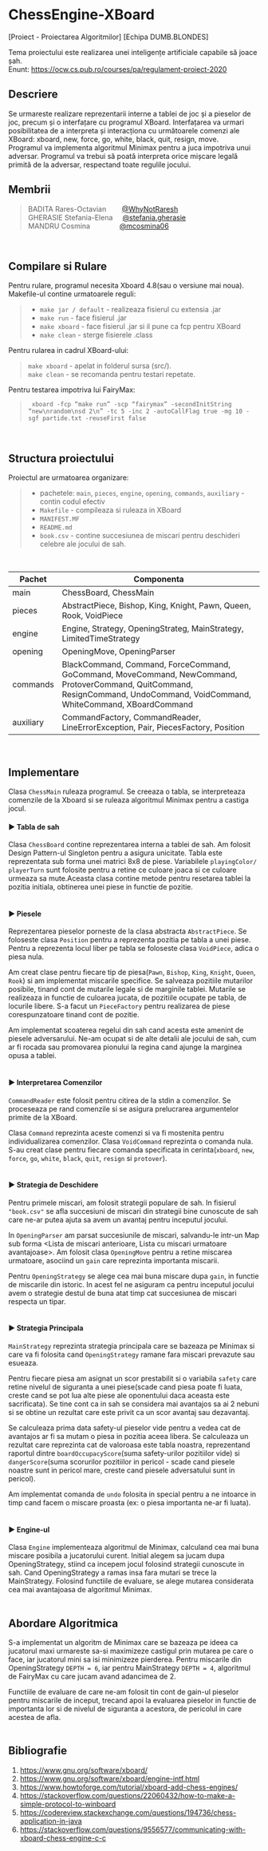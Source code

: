 # ChessEngine-XBoard
[Proiect - Proiectarea Algoritmilor]
[Echipa DUMB.BLONDES]


Tema proiectului este realizarea unei inteligențe artificiale capabile să joace șah. <br>
Enunt: https://ocw.cs.pub.ro/courses/pa/regulament-proiect-2020

## Descriere
Se urmareste realizare reprezentarii interne a tablei de joc și a pieselor
de joc, precum și o interfațare cu programul XBoard. Interfațarea va urmari posibilitatea de a interpreta și interacționa cu următoarele 
comenzi ale XBoard: xboard, new, force, go, white, black, quit, resign, move. <br>
Programul va implementa algoritmul Minimax pentru a juca impotriva unui adversar. Programul va trebui să poată interpreta orice mișcare legală primită de la adversar, respectand toate regulile jocului.
<br>

## Membrii
> BADITA Rares-Octavian 	&nbsp;&nbsp; &nbsp; &nbsp;			[@WhyNotRaresh](https://github.com/WhyNotRaresh) <br>
> GHERASIE Stefania-Elena 	&nbsp; &nbsp; 					        [@stefania.gherasie](https://github.com/stefaniagherasie) <br>
> MANDRU Cosmina  	&nbsp; &nbsp; &nbsp; &nbsp; &nbsp; &nbsp; &nbsp;	[@mcosmina06](https://github.com/mcosmina06)
<br>

## Compilare si Rulare
Pentru rulare, programul necesita Xboard 4.8(sau o versiune mai noua). 
Makefile-ul contine urmatoarele reguli:
> * ```make jar / default``` - realizeaza fisierul cu extensia .jar
> * ```make run``` - face fisierul .jar
> * ```make xboard``` - face fisierul .jar si il pune ca fcp pentru XBoard
> * ```make clean``` - sterge fisierele .class

Pentru rularea in cadrul XBoard-ului:
> ```make xboard```  - apelat in folderul sursa (src/). <br>
> ```make clean```  - se recomanda pentru testari repetate.
 
Pentru testarea impotriva lui FairyMax:
> ``` xboard -fcp “make run” -scp “fairymax” -secondInitString “new\nrandom\nsd 2\n” -tc 5 -inc 2 -autoCallFlag true -mg 10 -sgf partide.txt -reuseFirst false```
<br>

## Structura proiectului
Proiectul are urmatoarea organizare:
> * pachetele: ```main```, ```pieces```, ```engine```, ```opening```, ```commands```, ```auxiliary``` - contin codul efectiv
> * ```Makefile``` - compileaza si ruleaza in XBoard
> * ```MANIFEST.MF```
> * ```README.md```
> * ```book.csv``` - contine succesiunea de miscari pentru deschideri celebre ale jocului de sah.
<br>

| Pachet      | Componenta  |
| ----------- | ----------- |
| main        | ChessBoard, ChessMain|
| pieces      | AbstractPiece, Bishop, King, Knight, Pawn, Queen, Rook, VoidPiece|
| engine      | Engine, Strategy, OpeningStrateg, MainStrategy, LimitedTimeStrategy|
| opening     | OpeningMove, OpeningParser|
| commands    | BlackCommand, Command, ForceCommand, GoCommand, MoveCommand, NewCommand, ProtoverCommand, QuitCommand, ResignCommand, UndoCommand, VoidCommand, WhiteCommand, XBoardCommand|
| auxiliary   | CommandFactory, CommandReader, LineErrorException, Pair, PiecesFactory, Position|
<br>

## Implementare
Clasa ```ChessMain``` ruleaza programul. Se creeaza o tabla, se interpreteaza comenzile de la Xboard si se ruleaza algoritmul Minimax pentru a castiga jocul.


#### ► Tabla de sah
Clasa ```ChessBoard``` contine reprezentarea interna a tablei de sah. Am folosit Design Pattern-ul Singleton pentru a asigura unicitate. Tabla este
reprezentata sub forma unei matrici 8x8 de piese. Variabilele ```playingColor/ 
playerTurn``` sunt folosite pentru a retine ce culoare joaca si ce culoare urmeaza
sa mute.Aceasta clasa contine metode pentru resetarea tablei la pozitia initiala,
obtinerea unei piese in functie de pozitie.
<br>
<br>

#### ► Piesele
Reprezentarea pieselor porneste de la clasa abstracta ```AbstractPiece```. Se foloseste clasa ```Position``` pentru a reprezenta pozitia pe tabla a unei piese.
Pentru a reprezenta locul liber pe tabla se foloseste clasa ```VoidPiece```, adica o piesa nula.

Am creat clase pentru fiecare tip de piesa(```Pawn```, ```Bishop```, ```King```, ```Knight```, ```Queen```,
```Rook```) si am implementat miscarile specifice. Se salveaza pozitiile mutarilor posibile, tinand cont de 
mutarile legale si de marginile tablei. Mutarile se realizeaza in functie de culoarea jucata, de pozitiile ocupate pe tabla, de locurile
libere. S-a facut un ```PieceFactory``` pentru realizarea de piese corespunzatoare tinand cont de pozitie.

Am implementat scoaterea regelui din sah cand acesta este amenint de piesele 
adversarului. Ne-am ocupat si de alte detalii ale jocului de sah, cum ar fi 
rocada sau promovarea pionului la regina cand ajunge la marginea opusa a tablei.
<br>
<br>

#### ► Interpretarea Comenzilor
 ```CommandReader``` este folosit pentru citirea de la stdin a comenzilor. Se
proceseaza pe rand comenzile si se asigura prelucrarea argumentelor primite de
la XBoard.

Clasa ```Command``` reprezinta aceste comenzi si va fi mostenita pentru individualizarea comenzilor. Clasa 
```VoidCommand``` reprezinta o comanda nula. S-au creat clase pentru fiecare comanda specificata in cerinta(```xboard```, ```new```, 
```force```, ```go```, ```white```, ```black```, ```quit```, ```resign``` si ```protover```).
<br>
<br>

#### ► Strategia de Deschidere 
Pentru primele miscari, am folosit strategii populare de sah.
In fisierul ```"book.csv"``` se afla succesiuni de miscari din strategii bine cunoscute
de sah care ne-ar putea ajuta sa avem un avantaj pentru inceputul jocului.

In ```OpeningParser``` am parsat succesiunile de miscari, salvandu-le intr-un Map
sub forma <Lista de miscari anterioare, Lista cu miscari urmatoare avantajoase>.
Am folosit clasa ```OpeningMove``` pentru a retine miscarea urmatoare, asociind un ```gain``` care reprezinta importanta
miscarii. 

Pentru ```OpeningStrategy``` se alege cea mai buna miscare dupa ```gain```, in functie de miscarile din istoric.
In acest fel ne asiguram ca pentru inceputul jocului avem o strategie destul de
buna atat timp cat succesiunea de miscari respecta un tipar.
<br>
<br>

#### ► Strategia Principala
```MainStrategy``` reprezinta strategia principala care se bazeaza pe Minimax si care 
va fi folosita cand ```OpeningStrategy``` ramane fara miscari prevazute sau esueaza.

Pentru fiecare piesa am asignat un scor prestabilit si o variabila ```safety``` care 
retine nivelul de siguranta a unei piese(scade cand piesa poate fi luata, creste
cand se pot lua alte piese ale oponentului daca aceasta este sacrificata). Se tine cont ca in sah se considera
mai avantajos sa ai 2 nebuni si se obtine un rezultat care este privit
ca un scor avantaj sau dezavantaj. 

Se calculeaza prima data safety-ul pieselor vide pentru a vedea
cat de avantajos ar fi sa mutam o piesa in pozitia aceea libera. Se calculeaza un
rezultat care reprezinta cat de valoroasa este tabla noastra, reprezentand
raportul dintre ```boardOccupacyScore```(suma safety-urilor pozitiilor vide) si 
```dangerScore```(suma scorurilor pozitiilor in pericol - scade cand piesele noastre sunt
in pericol mare, creste cand piesele adversatului sunt in pericol).

Am implementat comanda de ```undo``` folosita in special pentru a ne intoarce in timp
cand facem o miscare proasta (ex: o piesa importanta ne-ar fi luata). 
<br>
<br>
#### ► Engine-ul
Clasa ```Engine``` implementeaza algoritmul de Minimax, calculand cea mai buna miscare 
posibila a jucatorului curent. Initial alegem sa jucam dupa OpeningStrategy, stiind
ca incepem jocul folosind strategii cunoscute in sah. Cand OpeningStrategy a ramas 
insa fara mutari se trece la MainStrategy. Folosind functiile de evaluare, se alege 
mutarea considerata cea mai avantajoasa de algoritmul Minimax.
<br>
<br>

## Abordare Algoritmica
S-a implementat un algoritm de Minimax care se bazeaza pe ideea
ca jucatorul maxi urmareste sa-si maximizeze castigul prin mutarea pe care o face,
iar jucatorul mini sa isi minimizeze pierderea. Pentru miscarile din OpeningStrategy
```DEPTH = 6```, iar pentru MainStrategy ```DEPTH = 4```, algoritmul de FairyMax cu care jucam
avand adancimea de 2. 

Functiile de evaluare de care ne-am folosit tin cont de gain-ul pieselor pentru 
miscarile de inceput, trecand apoi la evaluarea pieselor in functie de importanta lor 
si de nivelul de siguranta a acestora, de pericolul in care acestea de afla.
<br><br>


## Bibliografie
1. https://www.gnu.org/software/xboard/
2. https://www.gnu.org/software/xboard/engine-intf.html
3. https://www.howtoforge.com/tutorial/xboard-add-chess-engines/
4. https://stackoverflow.com/questions/22060432/how-to-make-a-simple-protocol-to-winboard
5. https://codereview.stackexchange.com/questions/194736/chess-application-in-java
6. https://stackoverflow.com/questions/9556577/communicating-with-xboard-chess-engine-c-c
